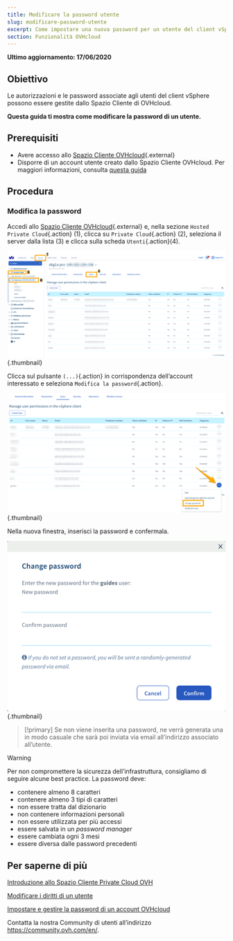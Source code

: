 ```yaml
---
title: Modificare la password utente
slug: modificare-password-utente
excerpt: Come impostare una nuova password per un utente del client vSphere dallo Spazio Cliente OVHcloud
section: Funzionalità OVHcloud
---
```


**Ultimo aggiornamento: 17/06/2020**
 
## Obiettivo

Le autorizzazioni e le password associate agli utenti del client vSphere possono essere gestite dallo Spazio Cliente di OVHcloud.

**Questa guida ti mostra come modificare la password di un utente.**

## Prerequisiti

- Avere accesso allo [Spazio Cliente OVHcloud](https://www.ovh.com/auth/?action=gotomanager){.external}
- Disporre di un account utente creato dallo Spazio Cliente OVHcloud. Per maggiori informazioni, consulta [questa guida](../spazio-cliente-private-cloud-ovh/#utenti)

## Procedura

### Modifica la password

Accedi allo [Spazio Cliente OVHcloud](https://www.ovh.com/auth/?action=gotomanager){.external} e, nella sezione `Hosted Private Cloud`{.action}  (1), clicca su `Private Cloud`{.action} (2), seleziona il server dalla lista (3) e clicca sulla scheda `Utenti`{.action}(4).

![Accesso allo Spazio Cliente](images/userpassword1.png){.thumbnail}

Clicca sul pulsante `(...)`{.action} in corrispondenza dell’account interessato e seleziona `Modifica la password`{.action}.

![Modifica password](images/userpassword2.png){.thumbnail}

Nella nuova finestra, inserisci la password e confermala.

![Modifica password](images/userpassword3.png){.thumbnail}

> [!primary]
> Se non viene inserita una password, ne verrà generata una in modo casuale che sarà poi inviata via email all’indirizzo associato all’utente.
> 


> [!warning]
>
>Per non compromettere la sicurezza dell’infrastruttura, consigliamo di seguire alcune best practice. La password deve:
>
> - contenere almeno 8 caratteri
> - contenere almeno 3 tipi di caratteri
> - non essere tratta dal dizionario
> - non contenere informazioni personali
> - non essere utilizzata per più accessi
> - essere salvata in un <i>password manager</i>
> - essere cambiata ogni 3 mesi
> - essere diversa dalle password precedenti
>

## Per saperne di più

[Introduzione allo Spazio Cliente Private Cloud OVH](../spazio-cliente-private-cloud-ovh/)

[Modificare i diritti di un utente](../change-users-rights/)

[Impostare e gestire la password di un account OVHcloud](https://docs.ovh.com/it/customer/gestire-la-password/)

Contatta la nostra Community di utenti all’indirizzo <https://community.ovh.com/en/>.
